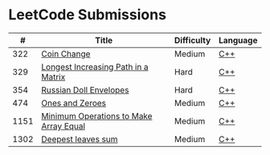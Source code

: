 # LeetCode Submissions
| # | Title | Difficulty | Language |
| ------------- | ------------- | ------------- | ------------- |
| 322  |    [Coin Change](https://leetcode.com/problems/coin-change/) | Medium | [C++](https://github.com/SudatiSimone/LeetCode/blob/main/Medium/322.cpp)  |
| 329  |    [Longest Increasing Path in a Matrix](https://leetcode.com/problems/longest-increasing-path-in-a-matrix/) | Hard | [C++](https://github.com/SudatiSimone/LeetCode/blob/main/Hard/329.cpp)  |
| 354  |  [Russian Doll Envelopes](https://leetcode.com/problems/russian-doll-envelopes/)   | Hard  | [C++](https://github.com/SudatiSimone/LeetCode/blob/main/Hard/354.cpp)  |
| 474  |    [Ones and Zeroes](https://leetcode.com/problems/ones-and-zeroes/) | Medium | [C++](https://github.com/SudatiSimone/LeetCode/blob/main/Medium/474.cpp)  |
| 1151  |  [Minimum Operations to Make Array Equal](https://leetcode.com/problems/minimum-operations-to-make-array-equal/)   | Medium  | [C++](https://github.com/SudatiSimone/LeetCode/blob/main/Medium/1151.cpp)  |
| 1302  |  [Deepest leaves sum](https://leetcode.com/problems/deepest-leaves-sum/)   | Medium  | [C++](https://github.com/SudatiSimone/LeetCode/blob/main/Medium/1302.cpp)  |


